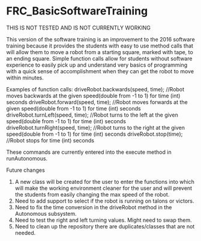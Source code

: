 # FRC_BasicSoftwareTraining

THIS IS NOT TESTED AND IS NOT CURRENTLY WORKING

This version of the software training is an improvement to the 2016 software training because it provides the students with easy to use
method calls that will allow them to move a robot from a starting square, marked with tape, to an ending square. Simple function calls
allow for students without software experience to easily pick up and understand very basics of programming with a quick sense of
accomplishment when they can get the robot to move within minutes. 

Examples of function calls:
  driveRobot.backwards(speed, time); //Robot moves backwards at the given speed(double from -1 to 1) for time (int) seconds
  driveRobot.forward(speed, time);   //Robot moves forwards at the given speed(double from -1 to 1) for time (int) seconds
  driveRobot.turnLeft(speed, time);  //Robot turns to the left at the given speed(double from -1 to 1) for time (int) seconds
  driveRobot.turnRight(speed, time); //Robot turns to the right at the given speed(double from -1 to 1) for time (int) seconds
  driveRobot.stop(time);             //Robot stops for time (int) seconds
  
  These commands are currently entered into the execute method in runAutonomous.
  
  Future changes
  1. A new class will be created for the user to enter the functions into which will make the working environment cleaner for the user 
    and will prevent the students from easily changing the max speed of the robot.
  2. Need to add support to select if the robot is running on talons or victors.
  3. Need to fix the time conversion in the driveRobot method in the Autonomous subsystem.
  4. Need to test the right and left turning values. Might need to swap them.
  5. Need to clean up the repository there are duplicates/classes that are not needed.
  
